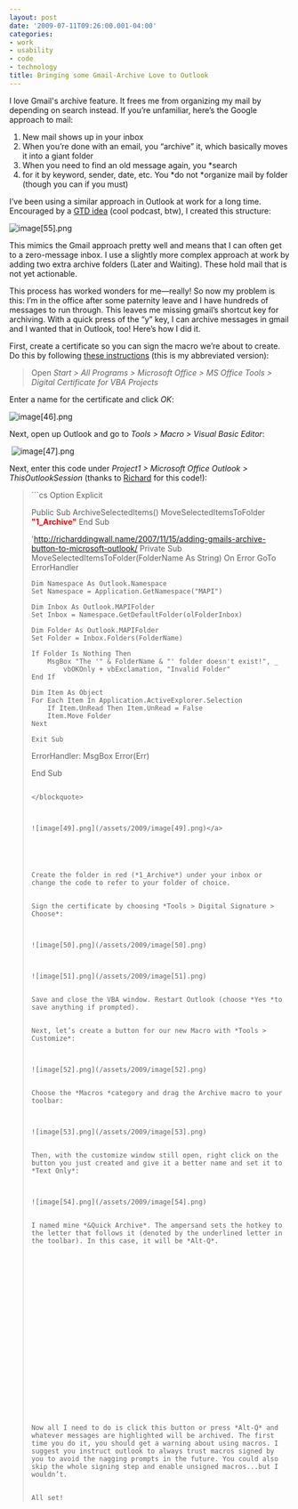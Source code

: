 ```yaml
---
layout: post
date: '2009-07-11T09:26:00.001-04:00'
categories:
- work
- usability
- code
- technology
title: Bringing some Gmail-Archive Love to Outlook
---
```



I love Gmail's archive feature. It frees me from organizing my mail by depending on search instead. If you’re unfamiliar, here’s the Google approach to mail:  

  1. New mail shows up in your inbox    
  2. When you’re done with an email, you “archive” it, which basically moves it into a giant folder    
  3. When you need to find an old message again, you *search
  4. for it by keyword, sender, date, etc. You *do not *organize mail by folder (though you can if you must)

I’ve been using a similar approach in Outlook at work for a long time. Encouraged by a [GTD idea](http://getitdone.quickanddirtytips.com/inbox-zero.aspx) (cool podcast, btw), I created this structure:  

![image[55].png](/assets/2009/image[55].png) 



This mimics the Gmail approach pretty well and means that I can often get to a zero-message inbox. I use a slightly more complex approach at work by adding two extra archive folders (Later and Waiting). These hold mail that is not yet actionable.

This process has worked wonders for me—really! So now my problem is this: I’m in the office after some paternity leave and I have hundreds of messages to run through. This leaves me missing gmail’s shortcut key for archiving. With a quick press of the “y” key, I can archive messages in gmail and I wanted that in Outlook, too! Here’s how I did it.

First, create a certificate so you can sign the macro we’re about to create. Do this by following [these instructions](http://grok.lsu.edu/Article.aspx?articleId=593) (this is my abbreviated version):
<blockquote> 

Open *Start > All Programs > Microsoft Office > MS Office Tools > Digital Certificate for VBA Projects*
</blockquote>

Enter a name for the certificate and click *OK*:  

![image[46].png](/assets/2009/image[46].png)&#160;

Next, open up Outlook and go to *Tools > Macro > Visual Basic Editor*:  

&#160;![image[47].png](/assets/2009/image[47].png) 

Next, enter this code under *Project1 > Microsoft Office Outlook > ThisOutlookSession* (thanks to [Richard](http://richarddingwall.name/2007/11/15/adding-gmails-archive-button-to-microsoft-outlook/) for this code!):
<blockquote>   
```cs
Option Explicit

Public Sub ArchiveSelectedItems()
    MoveSelectedItemsToFolder **<font color="#ff0000">"1_Archive"</font>**
End Sub

'http://richarddingwall.name/2007/11/15/adding-gmails-archive-button-to-microsoft-outlook/
Private Sub MoveSelectedItemsToFolder(FolderName As String)
    On Error GoTo ErrorHandler

    Dim Namespace As Outlook.Namespace
    Set Namespace = Application.GetNamespace("MAPI")

    Dim Inbox As Outlook.MAPIFolder
    Set Inbox = Namespace.GetDefaultFolder(olFolderInbox)

    Dim Folder As Outlook.MAPIFolder
    Set Folder = Inbox.Folders(FolderName)

    If Folder Is Nothing Then
        MsgBox "The '" & FolderName & "' folder doesn't exist!", _
            vbOKOnly + vbExclamation, "Invalid Folder"
    End If

    Dim Item As Object
    For Each Item In Application.ActiveExplorer.Selection
        If Item.UnRead Then Item.UnRead = False
        Item.Move Folder
    Next

    Exit Sub

ErrorHandler:
    MsgBox Error(Err)

End Sub
```

</blockquote>



![image[49].png](/assets/2009/image[49].png)</a> 





Create the folder in red (*1_Archive*) under your inbox or change the code to refer to your folder of choice.


Sign the certificate by choosing *Tools > Digital Signature > Choose*:



![image[50].png](/assets/2009/image[50].png) 



![image[51].png](/assets/2009/image[51].png) 


Save and close the VBA window. Restart Outlook (choose *Yes *to save anything if prompted).


Next, let’s create a button for our new Macro with *Tools > Customize*:



![image[52].png](/assets/2009/image[52].png) 


Choose the *Macros *category and drag the Archive macro to your toolbar:



![image[53].png](/assets/2009/image[53].png) 


Then, with the customize window still open, right click on the button you just created and give it a better name and set it to *Text Only*:



![image[54].png](/assets/2009/image[54].png) 


I named mine *&Quick Archive*. The ampersand sets the hotkey to the letter that follows it (denoted by the underlined letter in the toolbar). In this case, it will be *Alt-Q*.























Now all I need to do is click this button or press *Alt-Q* and whatever messages are highlighted will be archived. The first time you do it, you should get a warning about using macros. I suggest you instruct outlook to always trust macros signed by you to avoid the nagging prompts in the future. You could also skip the whole signing step and enable unsigned macros...but I wouldn’t.


All set!